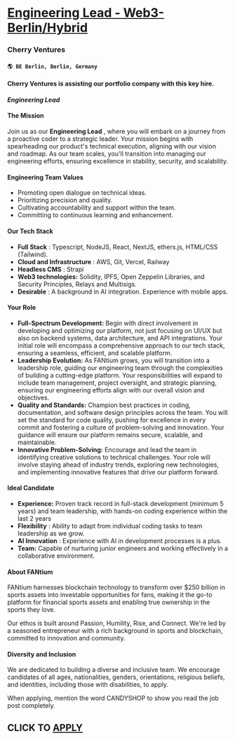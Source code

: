 # [Engineering Lead - Web3- Berlin/Hybrid](https://www.remotewlb.com/apply/engineering-lead-web3-berlin-hybrid)  
### Cherry Ventures  
#### `🌎 BE Berlin, Berlin, Germany`  

#### Cherry Ventures is assisting our portfolio company with this key hire.

#### _Engineering Lead_

#### The Mission

Join us as our **Engineering Lead** , where you will embark on a journey from a proactive coder to a strategic leader. Your mission begins with spearheading our product's technical execution, aligning with our vision and roadmap. As our team scales, you'll transition into managing our engineering efforts, ensuring excellence in stability, security, and scalability.

#### Engineering Team Values

  * Promoting open dialogue on technical ideas.
  * Prioritizing precision and quality.
  * Cultivating accountability and support within the team.
  * Committing to continuous learning and enhancement.

#### Our Tech Stack

  * **Full Stack** : Typescript, NodeJS, React, NextJS, ethers.js, HTML/CSS (Tailwind).
  * **Cloud and Infrastructure** : AWS, Git, Vercel, Railway
  * **Headless CMS** : Strapi
  * **Web3 technologies:** Solidity, IPFS, Open Zeppelin Libraries, and Security Principles, Relays and Multisigs.
  * **Desirable** : A background in AI integration. Experience with mobile apps.

#### Your Role

  * **Full-Spectrum Development:** Begin with direct involvement in developing and optimizing our platform, not just focusing on UI/UX but also on backend systems, data architecture, and API integrations. Your initial role will encompass a comprehensive approach to our tech stack, ensuring a seamless, efficient, and scalable platform.
  * **Leadership Evolution:** As FANtium grows, you will transition into a leadership role, guiding our engineering team through the complexities of building a cutting-edge platform. Your responsibilities will expand to include team management, project oversight, and strategic planning, ensuring our engineering efforts align with our overall vision and objectives.
  * **Quality and Standards:** Champion best practices in coding, documentation, and software design principles across the team. You will set the standard for code quality, pushing for excellence in every commit and fostering a culture of problem-solving and innovation. Your guidance will ensure our platform remains secure, scalable, and maintainable.
  * **Innovative Problem-Solving:** Encourage and lead the team in identifying creative solutions to technical challenges. Your role will involve staying ahead of industry trends, exploring new technologies, and implementing innovative features that drive our platform forward.

#### **Ideal Candidate**

  * **Experience:** Proven track record in full-stack development (minimum 5 years) and team leadership, with hands-on coding experience within the last 2 years
  * **Flexibility** : Ability to adapt from individual coding tasks to team leadership as we grow.
  * **AI Innovation** : Experience with AI in development processes is a plus.
  * **Team:** Capable of nurturing junior engineers and working effectively in a collaborative environment.

#### About FANtium

FANtium harnesses blockchain technology to transform over $250 billion in sports assets into investable opportunities for fans, making it the go-to platform for financial sports assets and enabling true ownership in the sports they love.

Our ethos is built around Passion, Humility, Rise, and Connect. We're led by a seasoned entrepreneur with a rich background in sports and blockchain, committed to innovation and community.

#### **Diversity and Inclusion**

We are dedicated to building a diverse and inclusive team. We encourage candidates of all ages, nationalities, genders, orientations, religious beliefs, and identities, including those with disabilities, to apply.

When applying, mention the word CANDYSHOP to show you read the job post completely.  
## CLICK TO [APPLY](https://www.remotewlb.com/apply/engineering-lead-web3-berlin-hybrid)

